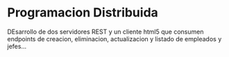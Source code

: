 # Programacion Distribuida
DEsarrollo de dos servidores REST y un cliente html5 que consumen 
endpoints de creacion, eliminacion, actualizacion y listado de 
empleados y jefes...
